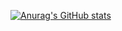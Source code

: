 [![Anurag's GitHub stats](https://github-readme-stats.vercel.app/api?username=APeng215)](https://github.com/anuraghazra/github-readme-stats)
